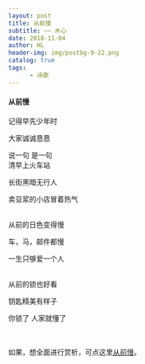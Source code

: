 ```yaml
---
layout: post
title: 从前慢
subtitle: —— 木心
date: 2018-11-04
author: HL
header-img: img/postbg-9-22.png
catalog: true
tags:
      - 诗歌
---
```


<h4>从前慢</h4>

记得早先少年时

大家诚诚恳恳

说一句 是一句
<br>
清早上火车站

长街黑暗无行人

卖豆浆的小店冒着热气

<br>
从前的日色变得慢

车，马，邮件都慢

一生只够爱一个人

<br>
从前的锁也好看

钥匙精美有样子

你锁了 人家就懂了

<br>
<br>
如果，想全面进行赏析，可点这里<a href="https://baike.baidu.com/item/%E4%BB%8E%E5%89%8D%E6%85%A2/17158480?fr=aladdin" target="_blank">从前慢</a>。
